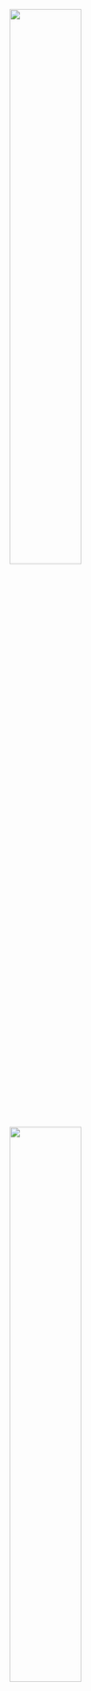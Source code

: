
<p align="center">
<img src="https://encrypted-tbn0.gstatic.com/images?q=tbn:ANd9GcR7hRHp-Ue_rgVVxRdA0xvQCrvYWNVtgfw3Ng&usqp=CAU" width="50%" height="50%">
</p>


<p align="center">
<img src="https://www.eginnovations.com/blog/wp-content/uploads/2019/10/devops-stages.png" width="50%" height="50%">
</p>



# Comprehensive Guide for Setting up Development Environment          



   ![Docker](https://img.shields.io/badge/docker-%230db7ed.svg?style=for-the-badge&logo=docker&logoColor=white)
   ![Jenkins](https://img.shields.io/badge/jenkins-%232C5263.svg?style=for-the-badge&logo=jenkins&logoColor=white) 
   ![Postgres](https://img.shields.io/badge/postgres-%23316192.svg?style=for-the-badge&logo=postgresql&logoColor=white)
   ![GitHub](https://img.shields.io/badge/github-%23121011.svg?style=for-the-badge&logo=github&logoColor=white)
   ![Kubernetes](https://img.shields.io/badge/kubernetes-%23326ce5.svg?style=for-the-badge&logo=kubernetes&logoColor=white)

## Table of Contents

* [Introduction](#Introduction)
* [Prerequisites](#Prerequisites)
* [Setting Up Development Environment](#Setting-Up-Development-Environment) 
   
    + [Create Dockerized Development Images](#Create-Dockerized-Development-Images)
    + [PostgreSQL Database Setup](#PostgreSQL-Database-Setup)
    + [Version Control for Dockerfiles](#Version-Control-for-Dockerfiles)
 * [Automation with Jenkins Multi-Stage Pipeline](#Automation-with-Jenkins-Multi-Stage-Pipeline)
 

    +  [Install Jenkins Plugins](#Install-Jenkins-Plugins)
    +  [Configure Jenkins Integration](#Configure-Jenkins-Integration)
    +  [Write Jenkinsfile](#Write-Jenkinsfile)
    +  [Integrate Kubernetes Deployment](#Integrate-Kubernetes-Deployment)
 * [Implementing CI-CD](#Implementing-CI-CD) 
 * [Conclusion](#Conclusion)



# Introduction

This comprehensive guide outlines the process of setting up a robust and scalable development environment using Docker, Kubernetes, PostgreSQL, and Jenkins multi-stage pipelines. The goal is to enhance the development workflow, improve collaboration, and automate the deployment process.

# Prerequisites

Before proceeding, ensure the following prerequisites are met:  
•	Docker is installed and running.  
•	Kubernetes cluster is up and running   
•	PostgreSQL database server is accessible.  
•	Jenkins is installed and configured.

# Setting Up Development Environment
### Create Dockerized Development Images
•	Create Docker images for each application component, including the application services and dependencies.   
•	Write Dockerfiles to define the environment and package the applications.  
•	Tag and push the images to a container registry.
### PostgreSQL Database Setup
•	Create PostgreSQL database for development and testing
### Version Control for Dockerfiles 
•	Store Dockerfiles and Kubernetes manifests in the version control system (Git).  
•	Ensure versioning and proper documentation for traceability.
### Jenkins Setup 
•  Install Jenkins Serve for CI/CD.  
•  Create MultiStage Pipelines.
### KUBERNETES
•  Setup Kubernetes Cluster with Workernodes.  
•  Create deployment files and service file for application.



# Automation with Jenkins Multi-Stage Pipeline
### Install Jenkins Plugins
•  Install necessary Jenkins plugins, including Docker, Kubernetes, git
### Configure Jenkins Integration
•	Configure Jenkins to connect to the version control system (GitHub).  
•	Set up webhooks or polling to trigger builds on code changes.  
•	Configure Jenkins credentials for Docker registry and PostgreSQL database access.
### Write Jenkinsfile
•	Create a Jenkinsfile in the project repository to define the multi-stage pipeline.  
•	Define stages such as Git checkout,Build, Push, and Deploy.
### Integrate Kubernetes Deployment
•	Use Kubernetes manifests (YAML files) for deploying the application.  
•	Integrate Kubernetes commands into the Jenkins pipeline to apply the manifests.  
•	Ensure secret management for sensitive Kubernetes configurations.
# Implementing CI-CD
•	Set up continuous integration to trigger the Jenkins pipeline on code changes.  
•	Implement continuous deployment to automatically deploy to development or staging environments.
# Conclusion
• This guide provides a comprehensive approach to setting up a development environment using Docker, Kubernetes, PostgreSQL, and Jenkins multi-stage pipelines. By following these steps, your development team can achieve an efficient, scalable, and automated workflow, fostering collaboration and ensuring the reliability of your applications.

## Installation Documents

 - [1. Docker Desktop](https://awesomeopensource.com/project/elangosundar/awesome-README-templates)
 - [2. Jenkins](https://github.com/matiassingers/awesome-readme)
 - [3. PostgreSQL](https://bulldogjob.com) 
 - [4. Kubernetes](https://bulldogjob.com)   
 - [5. MultiStage Pipelines](https://bulldogjob.com)

<p>
   <img src="https://encrypted-tbn0.gstatic.com/images?q=tbn:ANd9GcQTsnG4_O5xcekXLHmn4zxH5pFXuQEpknhb3g&usqp=CAU" width="200" alt="docker logo">
<img src="https://encrypted-tbn0.gstatic.com/images?q=tbn:ANd9GcSbPhsgRlzQckjgS-p3KTtXr2HmANpjpmeOmA&usqp=CAU" width="70" alt="jenkins logo" width="90">
<img src="https://encrypted-tbn0.gstatic.com/images?q=tbn:ANd9GcQpdW1bG-RWHItwH8Z9dynMKpRIrmlfoVTuMg&usqp=CAU" width="100" alt="kubernetes logo" width="100">
<img src="https://encrypted-tbn0.gstatic.com/images?q=tbn:ANd9GcQR_F14LIo8kjgHDGf8n55hsnsZLduXUnXS2g&usqp=CAU" width="250" alt="Postgresql logo"  width="250">
<img src="https://encrypted-tbn0.gstatic.com/images?q=tbn:ANd9GcS3zSMpQMz-5tqsi1aU_2jK1TQUrnA98cWUlg&usqp=CAU" width="100" alt="Postgresql logo"  width="100">

</p>


